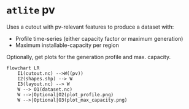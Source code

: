 # `atlite` pv

Uses a cutout with pv-relevant features to produce a dataset with:

- Profile time-series (either capacity factor or maximum generation)
- Maximum installable-capacity per region

Optionally, get plots for the generation profile and max. capacity.

```mermaid
flowchart LR
    I1(cutout.nc) -->W((pv))
    I2(shapes.shp) --> W
    I3(layout.nc) --> W
    W --> O1(dataset.nc)
    W -->|Optional|O2(plot_profile.png)
    W -->|Optional|O3(plot_max_capacity.png)
```
